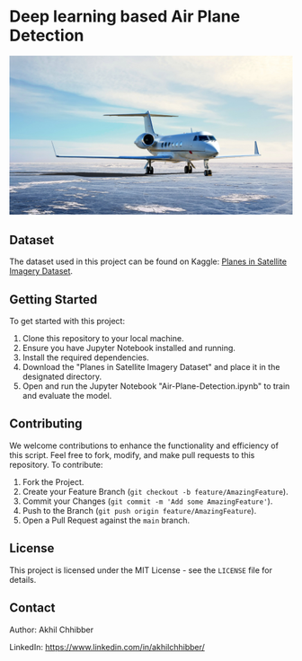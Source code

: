 # Deep learning based Air Plane Detection
<p align="center">
  <img src="https://github.com/akhilchibber/Air-Plane-Detection/blob/main/Air-Plane.png?raw=true" alt="earthml Logo">
</p>

## Dataset
The dataset used in this project can be found on Kaggle: [Planes in Satellite Imagery Dataset](https://www.kaggle.com/datasets/rhammell/planesnet/data). 

## Getting Started
To get started with this project:

1. Clone this repository to your local machine.
2. Ensure you have Jupyter Notebook installed and running.
3. Install the required dependencies.
4. Download the "Planes in Satellite Imagery Dataset" and place it in the designated directory.
5. Open and run the Jupyter Notebook "Air-Plane-Detection.ipynb" to train and evaluate the model.

## Contributing
We welcome contributions to enhance the functionality and efficiency of this script. Feel free to fork, modify, and make pull requests to this repository. To contribute:

1. Fork the Project.
2. Create your Feature Branch (`git checkout -b feature/AmazingFeature`).
3. Commit your Changes (`git commit -m 'Add some AmazingFeature'`).
4. Push to the Branch (`git push origin feature/AmazingFeature`).
5. Open a Pull Request against the `main` branch.

## License

This project is licensed under the MIT License - see the `LICENSE` file for details.

## Contact

Author: Akhil Chhibber

LinkedIn: https://www.linkedin.com/in/akhilchhibber/
